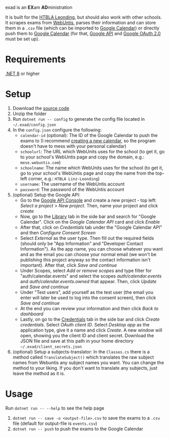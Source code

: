 exad is an **EX**am **AD**ministration

It is built for the [HTBLA Leonding](https://www.htl-leonding.at), but should also work with other schools. It scrapes exams from [WebUntis](https://webuntis.com), parses their information and can store them in a `.csv` file (which can be imported to [Google Calendar](https://calendar.google.com)) or directly push them to [Google Calendar](https://calendar.google.com) (for that, [Google API](https://developers.google.com/calendar/api/guides/overview) and [Google OAuth 2.0](https://developers.google.com/identity/protocols/oauth2) must be set up).

# Requirements

[.NET 8](https://dotnet.microsoft.com/en-us/download/dotnet/8.0) or higher

# Setup

1. Download the [source code](https://github.com/antonio-subasic/exad/archive/refs/heads/main.zip)
1. Unzip the folder
1. Run `dotnet run -- config` to generate the config file located in `~/.exad/config.json`
1. In the `config.json` configure the following:
    - `calendar-id` (optional): The ID of the Google Calendar to push the exams to (I recommend [creating a new calendar](https://calendar.google.com/calendar/u/0/r/settings/createcalendar), so the program doesn't have to mess with your personal calendar)
    - `schoolurl`: The URL which WebUnits uses for the school (to get it, go to your school's WebUntis page and copy the domain, e.g.: `mese.webuntis.com`)
    - `schoolname`: The name which WebUnits uses for the school (to get it, go to your school's WebUntis page and copy the name from the top-left corner, e.g.: `HTBLA Linz-Leonding`)
    - `username`: The username of the WebUntis account
    - `password`: The password of the WebUntis account
1. (optional) Setup the Google API:
    - Go to the [Google API Console](https://console.developers.google.com/apis/dashboard) and create a new project - top left: *Select a project* > *New project*. Then, name your project and click *create*
    - Now, go to the [Library](https://console.developers.google.com/apis/library) tab in the side bar and search for "Google Calendar". Click on the *Google Calendar API* card and click *Enable*
    - After that, click on *Credentials* tab under the "Google Calendar API" and then *Configure Consent Screen*
    - Select *External* as the user type. Then fill out the required fields (should only be "App Information" and "Developer Contact Information"). As the app name, you can choose whatever you want and as the email you can choose your normal email (we won't be publishing this project anyway so the contact information isn't important). After that, click *Save and continue*
    - Under Scopes, select *Add or remove scopes* and type filter for "auth/calendar.events" and select the scopes *auth/calendar.events* and *auth/calendar.events.owned* that appear. Then, click *Update* and *Save and continue*
    - Under "Test users", add yourself as the test user (the email you enter will later be used to log into the consent screen), then click *Save and continue*
    - At the end you can review your information and then click *Back to dashboard*
    - Lastly, on go to the [Credentials](https://console.developers.google.com/apis/credentials) tab in the side bar and click *Create credentials*. Select *OAuth client ID*. Select *Desktop app* as the application type, give it a name and click *Create*. A new window will open, showing you the client ID and client secret. Download the JSON file and save at this path in your home directory `~/.exad/client_secrets.json`
1. (optional) Setup a subjects-translator: In the `Classes.cs` there is a method called `TranslateSubject()` which translates the raw subject names from Webuntis any subject names you want. You can change the method to your liking. If you don't want to translate any subjects, just leave the method as it is.

# Usage

Run `dotnet run -- --help` to see the help page

1. `dotnet run -- save -o <output-file>.csv` to save the exams to a `.csv` file (default for output-file is `events.csv`)
1. `dotnet run -- push` to push the exams to the Google Calendar
